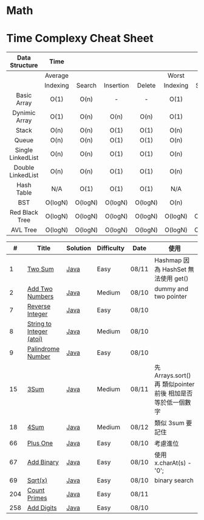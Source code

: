 # Math
# Time Complexy Cheat Sheet

|Data Structure | Time  |        |           |        |       |        |           |        |           Space  |
|:-------------:|:-----:|:------:|:---------:|:------:|:-----:|:------:|:---------:|:------:|:----------------:|
|               |Average|        |           |        | Worst |        |           |        | Worst            |
|               |Indexing | Search | Insertion | Delete |Indexing | Search | Insertion | Delete |                  |
| Basic Array   | O(1)  | O(n)   |     -      | -  | O(1)  | O(n)   | -      | -          | O(n)             |
| Dynimic Array | O(1)  | O(n)   | O(n)      | O(n)   | O(1)  | O(n)   | O(n)      | O(n)   | O(n)             |
| Stack         | O(n)  | O(n)   | O(1)      | O(1)   | O(n)  | O(n)   | O(1)      | O(1)   | O(n)             |
| Queue         | O(n)  | O(n)   | O(1)      | O(1)   | O(n)  | O(n)   | O(1)      | O(1)   | O(n)             |
|Single LinkedList| O(n)  | O(n)   | O(1)      | O(1)   | O(n)  | O(n)   | O(1)      | O(1)   | O(n)             |
|Double LinkedList| O(n)  | O(n)   | O(1)      | O(1)   | O(n)  | O(n)   | O(1)      | O(1)   | O(n)             |
| Hash Table    | N/A  | O(1)   | O(1)      | O(1)   | N/A  | O(n)   | O(n)      | O(n)   | O(n)             |
| BST           | O(logN)  | O(logN)    | O(logN)  | O(logN) | O(n)  | O(n)   | O(n)      | O(n)   | O(n)    |
| Red Black Tree| O(logN)  | O(logN) | O(logN) | O(logN)  | O(logN)  | O(logN) | O(logN) | O(logN)   | O(n)      |
| AVL Tree      | O(logN)  | O(logN) | O(logN) | O(logN)  | O(logN)  | O(logN) | O(logN) | O(logN)   | O(n)      |


| # | Title | Solution | Difficulty | Date | 使用 |
|---| ----- | -------- | ---------- |------|------|
|1|[Two Sum](https://leetcode.com/problems/two-sum/) | [Java]()|Easy|08/11|Hashmap 因為 HashSet 無法使用 get()|
|2|[Add Two Numbers](https://leetcode.com/problems/add-two-numbers/) | [Java]()|Medium|08/10|dummy and two pointer|
|7|[Reverse Integer](https://leetcode.com/problems/reverse-integer/) | [Java]()|Easy|08/10||
|8|[String to Integer (atoi)](https://leetcode.com/problems/string-to-integer-atoi/) | [Java]()|Medium|08/10||
|9|[Palindrome Number](https://leetcode.com/problems/palindrome-number/) | [Java]()|Easy|08/10||
|15|[3Sum](https://leetcode.com/problems/3sum/) | [Java]()|Medium|08/11|先 Arrays.sort() 再 類似pointer 前後 相加是否等於低一個數字|
|18|[4Sum](https://leetcode.com/problems/4sum/) | [Java]()|Medium|08/12|類似 3sum 要記住|
|66|[Plus One](https://leetcode.com/problems/plus-one/) | [Java]()|Easy|08/10|考慮進位|
|67|[Add Binary](https://leetcode.com/problems/add-binary/) | [Java]()|Easy|08/10|使用 x.charAt(s) - '0';|
|69|[Sqrt(x)](https://leetcode.com/problems/sqrtx/) | [Java]()|Easy|08/10|binary search|
|204|[Count Primes](https://leetcode.com/problems/count-primes/) | [Java]()|Easy|08/11||
|258|[Add Digits](https://leetcode.com/problems/add-digits/) | [Java]()|Easy|08/10||
